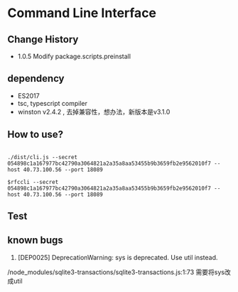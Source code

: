 # Command Line Interface

## Change History
- 1.0.5 Modify package.scripts.preinstall

## dependency
- ES2017
- tsc, typescript compiler
- winston v2.4.2 , 去掉兼容性，想办法，新版本是v3.1.0

## How to use?

```

./dist/cli.js --secret 054898c1a167977bc42790a3064821a2a35a8aa53455b9b3659fb2e9562010f7 --host 40.73.100.56 --port 18089

$rfccli --secret 054898c1a167977bc42790a3064821a2a35a8aa53455b9b3659fb2e9562010f7 --host 40.73.100.56 --port 18089

```

## Test

## known bugs

1. [DEP0025] DeprecationWarning: sys is deprecated. Use util instead.

/node_modules/sqlite3-transactions/sqlite3-transactions.js:1:73 需要将sys改成util



